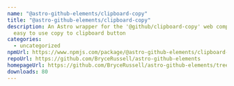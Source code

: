 ```yaml
---
name: "@astro-github-elements/clipboard-copy"
title: "@astro-github-elements/clipboard-copy"
description: An Astro wrapper for the '@github/clipboard-copy' web component, an
  easy to use copy to clipboard button
categories:
  - uncategorized
npmUrl: https://www.npmjs.com/package/@astro-github-elements/clipboard-copy
repoUrl: https://github.com/BryceRussell/astro-github-elements
homepageUrl: https://github.com/BryceRussell/astro-github-elements/tree/main/packages/clipboard-copy#readme
downloads: 80
---
```

